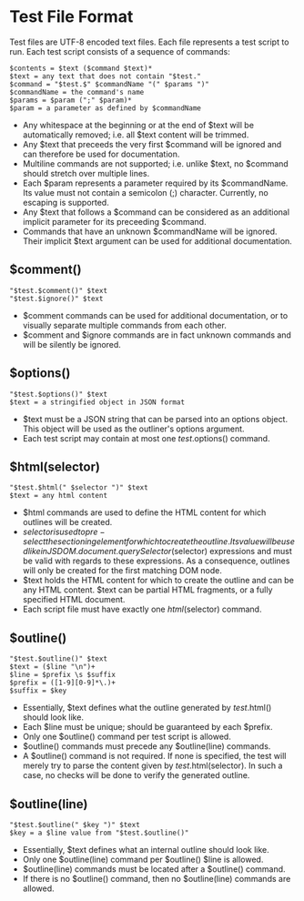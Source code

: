 
# Test File Format

Test files are UTF-8 encoded text files. Each file represents a test script to
run. Each test script consists of a sequence of commands:

```
$contents = $text ($command $text)*
$text = any text that does not contain "$test."
$command = "$test.$" $commandName "(" $params ")"
$commandName = the command's name
$params = $param (";" $param)*
$param = a parameter as defined by $commandName
```

* Any whitespace at the beginning or at the end of $text will be automatically
  removed; i.e. all $text content will be trimmed.
* Any $text that preceeds the very first $command will be ignored and can
  therefore be used for documentation.
* Multiline commands are not supported; i.e. unlike $text, no $command should
  stretch over multiple lines.
* Each $param represents a parameter required by its $commandName. Its value
  must not contain a semicolon (;) character. Currently, no escaping is supported.
* Any $text that follows a $command can be considered as an additional implicit
  parameter for its preceeding $command.
* Commands that have an unknown $commandName will be ignored. Their implicit
  $text argument can be used for additional documentation.

## $comment()

```
"$test.$comment()" $text
"$test.$ignore()" $text
```

* $comment commands can be used for additional documentation, or to visually
  separate multiple commands from each other.
* $comment and $ignore commands are in fact unknown commands and will be silently
  be ignored.

## $options()

```
"$test.$options()" $text
$text = a stringified object in JSON format
```

* $text must be a JSON string that can be parsed into an options object.
  This object will be used as the outliner's options argument.
* Each test script may contain at most one $test.$options() command.

## $html(selector)

```
"$test.$html(" $selector ")" $text
$text = any html content
```

* $html commands are used to define the HTML content for which outlines will
  be created.
* $selector is used to pre-select the sectioning element for which to create the
  outline. Its value will be used like in JSDOM.document.querySelector($selector)
  expressions and must be valid with regards to these expressions.
  As a consequence, outlines will only be created for the first matching DOM node.
* $text holds the HTML content for which to create the outline and can be any
  HTML content. $text can be partial HTML fragments, or a fully specified HTML
  document.
* Each script file must have exactly one $html($selector) command.

## $outline()

```
"$test.$outline()" $text
$text = ($line "\n")+
$line = $prefix \s $suffix
$prefix = ([1-9][0-9]*\.)+
$suffix = $key
```

* Essentially, $text defines what the outline generated by $test.$html()
  should look like.
* Each $line must be unique; should be guaranteed by each $prefix.
* Only one $outline() command per test script is allowed.
* $outline() commands must precede any $outline(line) commands.
* A $outline() command is not required. If none is specified, the test will
  merely try to parse the content given by $test.$html(selector). In such a
  case, no checks will be done to verify the generated outline.

## $outline(line)

```
"$test.$outline(" $key ")" $text
$key = a $line value from "$test.$outline()"
```

* Essentially, $text defines what an internal outline should look like.
* Only one $outline(line) command per $outline() $line is allowed.
* $outline(line) commands must be located after a $outline() command.
* If there is no $outline() command, then no $outline(line) commands are allowed.
